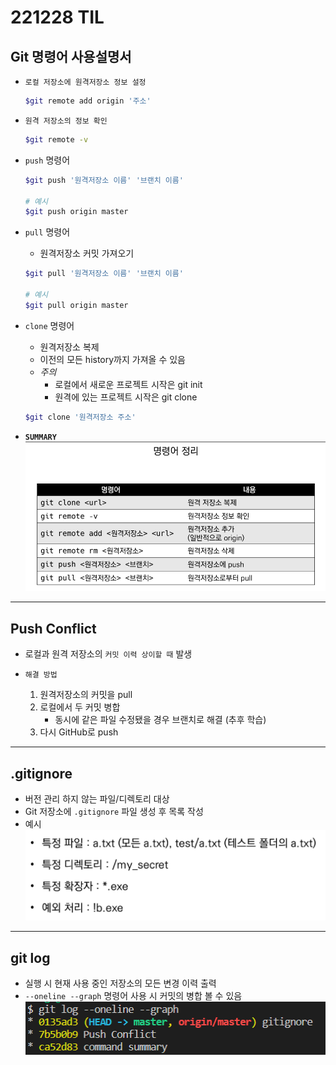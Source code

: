 # 221228 TIL

## Git 명령어 사용설명서

* `로컬 저장소에 원격저장소 정보 설정`
    ```bash
    $git remote add origin '주소'
    ```

* `원격 저장소의 정보 확인`
    ```bash
    $git remote -v
    ```

* `push` 명령어
    ```bash
    $git push '원격저장소 이름' '브랜치 이름'

    # 예시
    $git push origin master
    ```

* `pull` 명령어
    * 원격저장소 커밋 가져오기
    ```bash
    $git pull '원격저장소 이름' '브랜치 이름'

    # 예시
    $git pull origin master
    ```

* `clone` 명령어
    * 원격저장소 복제
    * 이전의 모든 history까지 가져올 수 있음
    * *주의*
        * 로컬에서 새로운 프로젝트 시작은 git init
        * 원격에 있는 프로젝트 시작은 git clone

    ```bash
    $git clone '원격저장소 주소'
    ```

* **`SUMMARY`**
    ![summary](summary.png)

***

## Push Conflict

* 로컬과 원격 저장소의 `커밋 이력 상이할 때` 발생

* `해결 방법`
    1. 원격저장소의 커밋을 pull
    2. 로컬에서 두 커밋 병합
        - 동시에 같은 파일 수정됐을 경우 브랜치로 해결 (추후 학습)
    3. 다시 GitHub로 push

***

## .gitignore

* 버전 관리 하지 않는 파일/디렉토리 대상
* Git 저장소에 `.gitignore` 파일 생성 후 목록 작성
* 예시
    ![gitignore](gitignore.png)

***

## git log

* 실행 시 현재 사용 중인 저장소의 모든 변경 이력 출력
* `--oneline --graph` 명령어 사용 시 커밋의 병합 볼 수 있음
    ![gitlog](git_log.png)